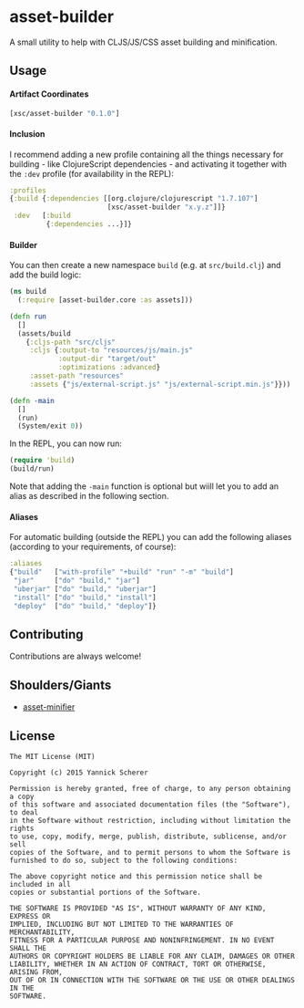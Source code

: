 # asset-builder

A small utility to help with CLJS/JS/CSS asset building and minification.

## Usage

#### Artifact Coordinates

```clojure
[xsc/asset-builder "0.1.0"]
```

#### Inclusion

I recommend adding a new profile containing all the things necessary for
building - like ClojureScript dependencies - and activating it together with
the `:dev` profile (for availability in the REPL):

```clojure
:profiles
{:build {:dependencies [[org.clojure/clojurescript "1.7.107"]
                        [xsc/asset-builder "x.y.z"]]}
 :dev   [:build
         {:dependencies ...}]}
```

#### Builder

You can then create a new namespace `build` (e.g. at `src/build.clj`) and add
the build logic:

```clojure
(ns build
  (:require [asset-builder.core :as assets]))

(defn run
  []
  (assets/build
    {:cljs-path "src/cljs"
     :cljs {:output-to "resources/js/main.js"
            :output-dir "target/out"
            :optimizations :advanced}
     :asset-path "resources"
     :assets {"js/external-script.js" "js/external-script.min.js"}}))

(defn -main
  []
  (run)
  (System/exit 0))
```

In the REPL, you can now run:

```clojure
(require 'build)
(build/run)
```

Note that adding the `-main` function is optional but wiill let you to add an
alias as described in the following section.

#### Aliases

For automatic building (outside the REPL) you can add the following aliases
(according to your requirements, of course):

```clojure
:aliases
{"build"   ["with-profile" "+build" "run" "-m" "build"]
 "jar"     ["do" "build," "jar"]
 "uberjar" ["do" "build," "uberjar"]
 "install" ["do" "build," "install"]
 "deploy"  ["do" "build," "deploy"]}
```

## Contributing

Contributions are always welcome!

## Shoulders/Giants

- [asset-minifier](https://github.com/yogthos/asset-minifier)

## License

```
The MIT License (MIT)

Copyright (c) 2015 Yannick Scherer

Permission is hereby granted, free of charge, to any person obtaining a copy
of this software and associated documentation files (the "Software"), to deal
in the Software without restriction, including without limitation the rights
to use, copy, modify, merge, publish, distribute, sublicense, and/or sell
copies of the Software, and to permit persons to whom the Software is
furnished to do so, subject to the following conditions:

The above copyright notice and this permission notice shall be included in all
copies or substantial portions of the Software.

THE SOFTWARE IS PROVIDED "AS IS", WITHOUT WARRANTY OF ANY KIND, EXPRESS OR
IMPLIED, INCLUDING BUT NOT LIMITED TO THE WARRANTIES OF MERCHANTABILITY,
FITNESS FOR A PARTICULAR PURPOSE AND NONINFRINGEMENT. IN NO EVENT SHALL THE
AUTHORS OR COPYRIGHT HOLDERS BE LIABLE FOR ANY CLAIM, DAMAGES OR OTHER
LIABILITY, WHETHER IN AN ACTION OF CONTRACT, TORT OR OTHERWISE, ARISING FROM,
OUT OF OR IN CONNECTION WITH THE SOFTWARE OR THE USE OR OTHER DEALINGS IN THE
SOFTWARE.
```
